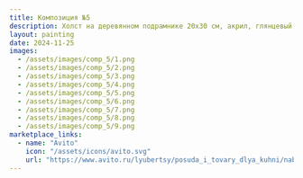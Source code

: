 ```yaml
---
title: Композиция №5
description: Холст на деревянном подрамнике 20х30 см, акрил, глянцевый лак (в двух частях).
layout: painting
date: 2024-11-25
images:
  - /assets/images/comp_5/1.png
  - /assets/images/comp_5/2.png
  - /assets/images/comp_5/3.png
  - /assets/images/comp_5/4.png
  - /assets/images/comp_5/5.png
  - /assets/images/comp_5/6.png
  - /assets/images/comp_5/7.png
  - /assets/images/comp_5/8.png
  - /assets/images/comp_5/9.png
marketplace_links:
  - name: "Avito"
    icon: "/assets/icons/avito.svg"
    url: "https://www.avito.ru/lyubertsy/posuda_i_tovary_dlya_kuhni/nabor_interernyh_kartin_abstraktsiya_20h30_2sht_7336276910?utm_campaign=native&utm_medium=item_page_android&utm_source=soc_sharing_seller"
---
```

